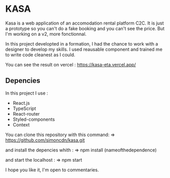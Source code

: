 # KASA

Kasa is a web application of an accomodation rental platform C2C.
It is just a prototype so you can't do a fake booking and you can't see the price. 
But I'm working on a v2, more fonctionnal.

In this project developted in a formation, I had the chance to work with a designer to develop my skills.
I used reausable component and trained me to write code cleanest as I could.

You can see the result on vercel : https://kasa-eta.vercel.app/

## Depencies

In this project I use : 

  - React.js
  - TypeScript
  - React-router
  - Styled-components
  - Context


You can clone this repository with this command: 
=>  https://github.com/simoncdn/kasa.git

and install the depencies whith : 
=> npm install (nameofthedependence)

and start the localhost : 
=> npm start


I hope you like it, I'm open to commentaries.
